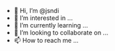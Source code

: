 - 👋 Hi, I’m @jsndi
- 👀 I’m interested in ...
- 🌱 I’m currently learning ...
- 💞️ I’m looking to collaborate on ...
- 📫 How to reach me ...

<!---
jsndi/jsndi is a ✨ special ✨ repository because its `README.md` (this file) appears on your GitHub profile.
You can click the Preview link to take a look at your changes.
--->
